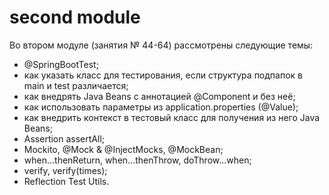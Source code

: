 # second module  
Во втором модуле (занятия № 44-64) рассмотрены следующие темы:
- @SpringBootTest;
- как указать класс для тестирования, если структура подпапок в main и test различается;
- как внедрять Java Beans с аннотацией @Component и без неё;
- как использовать параметры из application.properties (@Value);
- как внедрить контекст в тестовый класс для получения из него Java Beans;
- Assertion assertAll;
- Mockito, @Mock & @InjectMocks, @MockBean;
- when...thenReturn, when...thenThrow, doThrow...when;
- verify, verify(times);
- Reflection Test Utils.